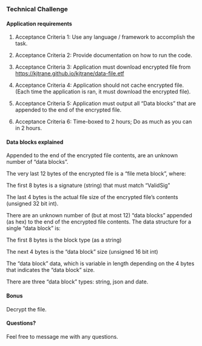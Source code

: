 ### Technical Challenge

#### Application requirements

1. Acceptance Criteria 1: Use any language / framework to accomplish the task.

2. Acceptance Criteria 2: Provide documentation on how to run the code.

3. Acceptance Criteria 3: Application must download encrypted file from https://kjtrane.github.io/kjtrane/data-file.etf

4. Acceptance Criteria 4: Application should not cache encrypted file. (Each time the application is ran, it must download the encrypted file).

5. Acceptance Criteria 5: Application must output all “Data blocks” that are appended to the end of the encrypted file.

6. Acceptance Criteria 6: Time-boxed to 2 hours; Do as much as you can in 2 hours.

#### Data blocks explained

Appended to the end of the encrypted file contents, are an unknown number of “data blocks”.

The very last 12 bytes of the encrypted file is a “file meta block”, where:

The first 8 bytes is a signature (string) that must match “ValidSig”

The last 4 bytes is the actual file size of the encrypted file’s contents (unsigned 32 bit int).

There are an unknown number of (but at most 12) “data blocks” appended (as hex) to the end of the encrypted file contents. The data structure for a single “data block” is:

The first 8 bytes is the block type (as a string)

The next 4 bytes is the “data block” size (unsigned 16 bit int)

The “data block” data, which is variable in length depending on the 4 bytes that indicates the “data block” size.

There are three “data block” types: string, json and date.

#### Bonus

Decrypt the file.

#### Questions?

Feel free to message me with any questions.
